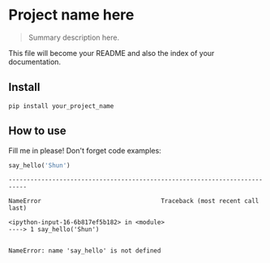 # Project name here
> Summary description here.


This file will become your README and also the index of your documentation.

## Install

`pip install your_project_name`

## How to use

Fill me in please! Don't forget code examples:

```python
say_hello('Shun')
```


    ---------------------------------------------------------------------------

    NameError                                 Traceback (most recent call last)

    <ipython-input-16-6b817ef5b182> in <module>
    ----> 1 say_hello('Shun')
    

    NameError: name 'say_hello' is not defined

